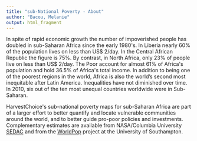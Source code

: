 ```yaml
---
title: "sub-National Poverty - About"
author: "Bacou, Melanie"
output: html_fragment
---
```


In spite of rapid economic growth the number of impoverished people has doubled in sub-Saharan Africa since the early 1980's. In Liberia nearly 60% of the population lives on less than US$ 2/day. In the Central African Republic the figure is 75%. By contrast, in North Africa, only 23% of people live on less than US$ 2/day. The Poor account for almost 61% of Africa's population and hold 36.5% of Africa's total income. In addition to being one of the poorest regions in the world, Africa is also the world’s second most inequitable after Latin America. Inequalities have not diminished over time. In 2010, six out of the ten most unequal countries worldwide were in Sub-Saharan.

HarvestChoice's sub-national poverty maps for sub-Saharan Africa are part of a larger effort to better quantify and locate vulnerable communities around the world, and to better guide pro-poor policies and investments. Complementary estimates are available from NASA/Columbia University [SEDAC](http://sedac.ciesin.columbia.edu/data/collection/povmap) and from the [WorldPop](http://www.worldpop.org.uk/) project at the University of Southampton.
